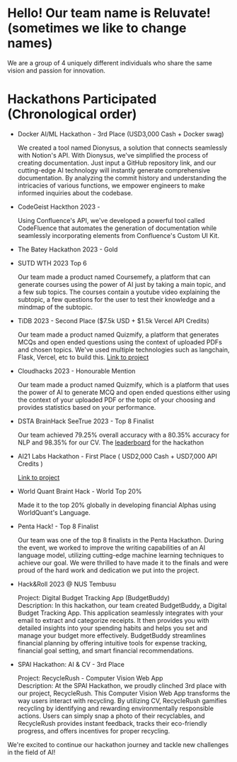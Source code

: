 <h1>Hello! Our team name is Reluvate! (sometimes we like to change names) </h1>
	<p>We are a group of 4 uniquely different individuals who share the same vision and passion for innovation.</p>
	<h1> Hackathons Participated (Chronological order) </h1>
	<ul>
	<li>Docker AI/ML Hackathon - 3rd Place (USD3,000 Cash + Docker swag)</li>
	<p>We created a tool named Dionysus, a solution that connects seamlessly with Notion's API. With Dionysus, we've simplified the process of creating documentation. Just input a GitHub repository link, and our cutting-edge AI technology will instantly generate comprehensive documentation. By analyzing the commit history and understanding the intricacies of various functions, we empower engineers to make informed inquiries about the codebase.</p>
	<li>CodeGeist Hackthon 2023 - </li>
	<p> Using Confluence's API, we've developed a powerful tool called CodeFluence that automates the generation of documentation while seamlessly incorporating elements from Confluence's Custom UI Kit.</p>
	<li>The Batey Hackathon 2023 - Gold</li>
	<p></p>
	<li>SUTD WTH 2023 Top 6</li>
	<p>Our team made a product named Coursemefy, a platform that can generate courses using the power of AI just by taking a main topic, and a few sub topics. The courses contain a youtube video explaining the subtopic, a few questions for the user to test their knowledge and a mindmap of the subtopic.</p>
	<li>TiDB 2023 - Second Place ($7.5k USD + $1.5k Vercel API Credits)</li>
	<p>Our team made a product named Quizmify, a platform that generates MCQs and open ended questions using the context of uploaded PDFs and chosen topics. We've used multiple technologies such as langchain, Flask, Vercel, etc to build this. <a href='https://devpost.com/software/quizmefy'>Link to project</a></p>
	<li>Cloudhacks 2023 - Honourable Mention</li>
		<p>Our team made a product named Quizmify, which is a platform that uses the power of AI to generate MCQ and open ended questions either using the context of your uploaded PDF or the topic of your choosing and provides statistics based on your performance.</p>
		<li>DSTA BrainHack SeeTrue 2023 - Top 8 Finalist</li>
		<p>Our team achieved 79.25% overall accuracy with a 80.35% accuracy for NLP and 98.35% for our CV. The <a href=https://tinyurl.com/seetrue2023leaderboard>leaderboard</a> for the hackathon</p>
   <li>AI21 Labs Hackathon - First Place ( USD2,000 Cash + USD7,000 API Credits )</li>
	<p>
		<a href='https://github.com/reluvate/catch-me-up'>Link to project</a>
	</p>
		<li>World Quant Braint Hack - World Top 20% </li>
		<p>Made it to the top 20% globally in developing financial Alphas using WorldQuant's Language.</p>
		<li>Penta Hack! - Top 8 Finalist</li>
			<p>Our team was one of the top 8 finalists in the Penta Hackathon. During the event, we worked to improve the writing capabilities of an AI language model, utilizing cutting-edge machine learning techniques to achieve our goal. We were thrilled to have made it to the finals and were proud of the hard work and dedication we put into the project.</p>
  <li>
    Hack&Roll 2023 @ NUS Tembusu
  </li>
    <p>
      Project: Digital Budget Tracking App (BudgetBuddy)<br>
      Description: In this hackathon, our team created BudgetBuddy, a Digital Budget Tracking App. This application seamlessly integrates with your email to extract and categorize receipts. It then provides you with detailed insights into your spending habits and helps you set and manage your budget more effectively. BudgetBuddy streamlines financial planning by offering intuitive tools for expense tracking, financial goal setting, and smart financial recommendations.
    </p>
  <li>
SPAI Hackathon: AI & CV - 3rd Place
  </li>
    <p>
      Project: RecycleRush - Computer Vision Web App<br>
      Description: At the SPAI Hackathon, we proudly clinched 3rd place with our project, RecycleRush. This Computer Vision Web App transforms the way users interact with recycling. By utilizing CV, RecycleRush gamifies recycling by identifying and rewarding environmentally responsible actions. Users can simply snap a photo of their recyclables, and RecycleRush provides instant feedback, tracks their eco-friendly progress, and offers incentives for proper recycling. 
    </p>
</ul>

<p>We're excited to continue our hackathon journey and tackle new challenges in the field of AI!</p>
